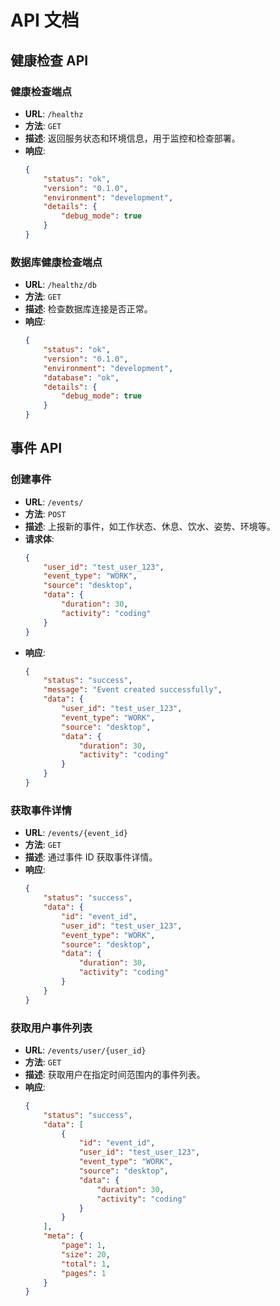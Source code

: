 # API 文档

## 健康检查 API

### 健康检查端点
- **URL**: `/healthz`
- **方法**: `GET`
- **描述**: 返回服务状态和环境信息，用于监控和检查部署。
- **响应**:
  ```json
  {
      "status": "ok",
      "version": "0.1.0",
      "environment": "development",
      "details": {
          "debug_mode": true
      }
  }
  ```

### 数据库健康检查端点
- **URL**: `/healthz/db`
- **方法**: `GET`
- **描述**: 检查数据库连接是否正常。
- **响应**:
  ```json
  {
      "status": "ok",
      "version": "0.1.0",
      "environment": "development",
      "database": "ok",
      "details": {
          "debug_mode": true
      }
  }
  ```

## 事件 API

### 创建事件
- **URL**: `/events/`
- **方法**: `POST`
- **描述**: 上报新的事件，如工作状态、休息、饮水、姿势、环境等。
- **请求体**:
  ```json
  {
      "user_id": "test_user_123",
      "event_type": "WORK",
      "source": "desktop",
      "data": {
          "duration": 30,
          "activity": "coding"
      }
  }
  ```
- **响应**:
  ```json
  {
      "status": "success",
      "message": "Event created successfully",
      "data": {
          "user_id": "test_user_123",
          "event_type": "WORK",
          "source": "desktop",
          "data": {
              "duration": 30,
              "activity": "coding"
          }
      }
  }
  ```

### 获取事件详情
- **URL**: `/events/{event_id}`
- **方法**: `GET`
- **描述**: 通过事件 ID 获取事件详情。
- **响应**:
  ```json
  {
      "status": "success",
      "data": {
          "id": "event_id",
          "user_id": "test_user_123",
          "event_type": "WORK",
          "source": "desktop",
          "data": {
              "duration": 30,
              "activity": "coding"
          }
      }
  }
  ```

### 获取用户事件列表
- **URL**: `/events/user/{user_id}`
- **方法**: `GET`
- **描述**: 获取用户在指定时间范围内的事件列表。
- **响应**:
  ```json
  {
      "status": "success",
      "data": [
          {
              "id": "event_id",
              "user_id": "test_user_123",
              "event_type": "WORK",
              "source": "desktop",
              "data": {
                  "duration": 30,
                  "activity": "coding"
              }
          }
      ],
      "meta": {
          "page": 1,
          "size": 20,
          "total": 1,
          "pages": 1
      }
  }
  ```
